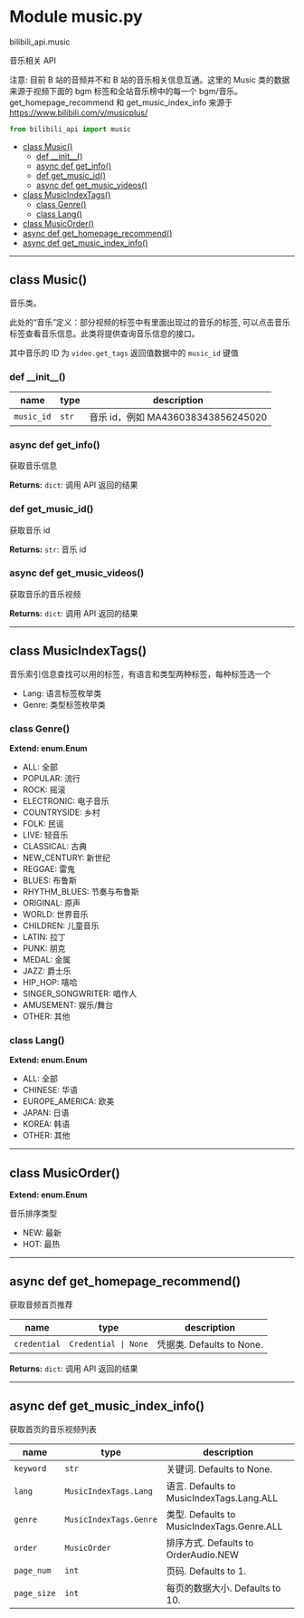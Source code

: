 # Module music.py


bilibili_api.music

音乐相关 API

注意: 目前 B 站的音频并不和 B 站的音乐相关信息互通。这里的 Music 类的数据来源于视频下面的 bgm 标签和全站音乐榜中的每一个 bgm/音乐。get_homepage_recommend 和 get_music_index_info 来源于 https://www.bilibili.com/v/musicplus/


``` python
from bilibili_api import music
```

- [class Music()](#class-Music)
  - [def \_\_init\_\_()](#def-\_\_init\_\_)
  - [async def get\_info()](#async-def-get\_info)
  - [def get\_music\_id()](#def-get\_music\_id)
  - [async def get\_music\_videos()](#async-def-get\_music\_videos)
- [class MusicIndexTags()](#class-MusicIndexTags)
  - [class Genre()](#class-Genre)
  - [class Lang()](#class-Lang)
- [class MusicOrder()](#class-MusicOrder)
- [async def get\_homepage\_recommend()](#async-def-get\_homepage\_recommend)
- [async def get\_music\_index\_info()](#async-def-get\_music\_index\_info)

---

## class Music()

音乐类。

此处的“音乐”定义：部分视频的标签中有里面出现过的音乐的标签, 可以点击音乐标签查看音乐信息。此类将提供查询音乐信息的接口。

其中音乐的 ID 为 `video.get_tags` 返回值数据中的 `music_id` 键值




### def \_\_init\_\_()


| name | type | description |
| - | - | - |
| `music_id` | `str` | 音乐 id，例如 MA436038343856245020 |


### async def get_info()

获取音乐信息



**Returns:** `dict`:  调用 API 返回的结果




### def get_music_id()

获取音乐 id



**Returns:** `str`:  音乐 id




### async def get_music_videos()

获取音乐的音乐视频



**Returns:** `dict`:  调用 API 返回的结果




---

## class MusicIndexTags()

音乐索引信息查找可以用的标签，有语言和类型两种标签，每种标签选一个

- Lang: 语言标签枚举类
- Genre: 类型标签枚举类




### class Genre()

**Extend: enum.Enum**

- ALL: 全部
- POPULAR: 流行
- ROCK: 摇滚
- ELECTRONIC: 电子音乐
- COUNTRYSIDE: 乡村
- FOLK: 民谣
- LIVE: 轻音乐
- CLASSICAL: 古典
- NEW_CENTURY: 新世纪
- REGGAE: 雷鬼
- BLUES: 布鲁斯
- RHYTHM_BLUES: 节奏与布鲁斯
- ORIGINAL: 原声
- WORLD: 世界音乐
- CHILDREN: 儿童音乐
- LATIN: 拉丁
- PUNK: 朋克
- MEDAL: 金属
- JAZZ: 爵士乐
- HIP_HOP: 嘻哈
- SINGER_SONGWRITER: 唱作人
- AMUSEMENT: 娱乐/舞台
- OTHER: 其他




### class Lang()

**Extend: enum.Enum**

- ALL: 全部
- CHINESE: 华语
- EUROPE_AMERICA: 欧美
- JAPAN: 日语
- KOREA: 韩语
- OTHER: 其他




---

## class MusicOrder()

**Extend: enum.Enum**

音乐排序类型

+ NEW: 最新
+ HOT: 最热




---

## async def get_homepage_recommend()

获取音频首页推荐


| name | type | description |
| - | - | - |
| `credential` | `Credential \| None` | 凭据类. Defaults to None. |

**Returns:** `dict`:  调用 API 返回的结果




---

## async def get_music_index_info()

获取首页的音乐视频列表


| name | type | description |
| - | - | - |
| `keyword` | `str` | 关键词. Defaults to None. |
| `lang` | `MusicIndexTags.Lang` | 语言. Defaults to MusicIndexTags.Lang.ALL |
| `genre` | `MusicIndexTags.Genre` | 类型. Defaults to MusicIndexTags.Genre.ALL |
| `order` | `MusicOrder` | 排序方式. Defaults to OrderAudio.NEW |
| `page_num` | `int` | 页码. Defaults to 1. |
| `page_size` | `int` | 每页的数据大小. Defaults to 10. |




